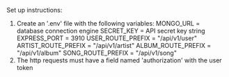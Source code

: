 Set up instructions:

1. Create an '.env' file with the following variables:
    MONGO_URL = database connection engine
    SECRET_KEY = API secret key string
    EXPRESS_PORT = 3910
    USER_ROUTE_PREFIX = "/api/v1/user"
    ARTIST_ROUTE_PREFIX = "/api/v1/artist"
    ALBUM_ROUTE_PREFIX = "/api/v1/album"
    SONG_ROUTE_PREFIX = "/api/v1/song"
2. The http requests must have a field named 'authorization' with
the user token